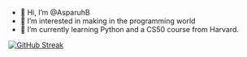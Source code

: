 - 👋 Hi, I’m @AsparuhB
- 👀 I’m interested in making in the programming world
- 🌱 I’m currently learning Python and a CS50 course from Harvard. 

[![GitHub Streak](https://streak-stats.demolab.com?user=AsparuhB)](https://git.io/streak-stats)

<!---
AsparuhB/AsparuhB is a ✨ special ✨ repository because its `README.md` (this file) appears on your GitHub profile.
You can click the Preview link to take a look at your changes.
--->
